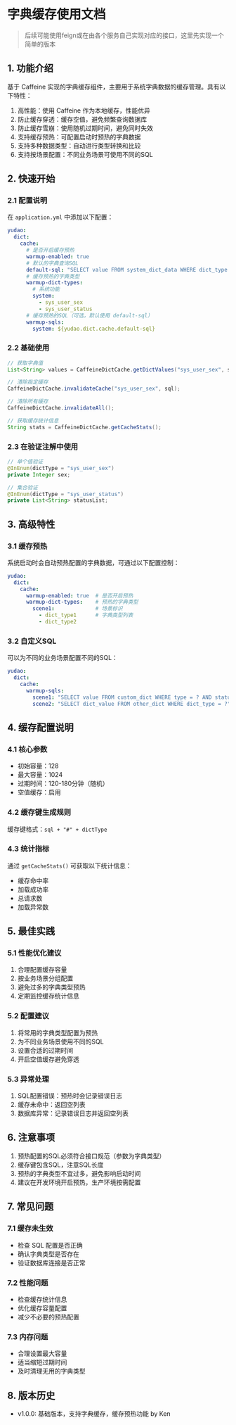 # 字典缓存使用文档

> 后续可能使用feign或在由各个服务自己实现对应的接口，这里先实现一个简单的版本

## 1. 功能介绍

基于 Caffeine 实现的字典缓存组件，主要用于系统字典数据的缓存管理。具有以下特性：

1. 高性能：使用 Caffeine 作为本地缓存，性能优异
2. 防止缓存穿透：缓存空值，避免频繁查询数据库
3. 防止缓存雪崩：使用随机过期时间，避免同时失效
4. 支持缓存预热：可配置启动时预热的字典数据
5. 支持多种数据类型：自动进行类型转换和比较
6. 支持按场景配置：不同业务场景可使用不同的SQL

## 2. 快速开始

### 2.1 配置说明

在 `application.yml` 中添加以下配置：

```yaml
yudao:
  dict:
    cache:
      # 是否开启缓存预热
      warmup-enabled: true
      # 默认的字典查询SQL
      default-sql: "SELECT value FROM system_dict_data WHERE dict_type = ? AND status = 0"
      # 缓存预热的字典类型
      warmup-dict-types:
        # 系统功能
        system:
          - sys_user_sex
          - sys_user_status
      # 缓存预热的SQL（可选，默认使用 default-sql）
      warmup-sqls:
        system: ${yudao.dict.cache.default-sql}
```

### 2.2 基础使用

```java
// 获取字典值
List<String> values = CaffeineDictCache.getDictValues("sys_user_sex", sql);

// 清除指定缓存
CaffeineDictCache.invalidateCache("sys_user_sex", sql);

// 清除所有缓存
CaffeineDictCache.invalidateAll();

// 获取缓存统计信息
String stats = CaffeineDictCache.getCacheStats();
```

### 2.3 在验证注解中使用

```java
// 单个值验证
@InEnum(dictType = "sys_user_sex")
private Integer sex;

// 集合验证
@InEnum(dictType = "sys_user_status")
private List<String> statusList;
```

## 3. 高级特性

### 3.1 缓存预热

系统启动时会自动预热配置的字典数据，可通过以下配置控制：

```yaml
yudao:
  dict:
    cache:
      warmup-enabled: true  # 是否开启预热
      warmup-dict-types:    # 预热的字典类型
        scene1:             # 场景标识
          - dict_type1      # 字典类型列表
          - dict_type2
```

### 3.2 自定义SQL

可以为不同的业务场景配置不同的SQL：

```yaml
yudao:
  dict:
    cache:
      warmup-sqls:
        scene1: "SELECT value FROM custom_dict WHERE type = ? AND status = 1"
        scene2: "SELECT dict_value FROM other_dict WHERE dict_type = ?"
```

## 4. 缓存配置说明

### 4.1 核心参数

- 初始容量：128
- 最大容量：1024
- 过期时间：120-180分钟（随机）
- 空值缓存：启用

### 4.2 缓存键生成规则

缓存键格式：`sql + "#" + dictType`

### 4.3 统计指标

通过 `getCacheStats()` 可获取以下统计信息：
- 缓存命中率
- 加载成功率
- 总请求数
- 加载异常数

## 5. 最佳实践

### 5.1 性能优化建议

1. 合理配置缓存容量
2. 按业务场景分组配置
3. 避免过多的字典类型预热
4. 定期监控缓存统计信息

### 5.2 配置建议

1. 将常用的字典类型配置为预热
2. 为不同业务场景使用不同的SQL
3. 设置合适的过期时间
4. 开启空值缓存避免穿透

### 5.3 异常处理

1. SQL配置错误：预热时会记录错误日志
2. 缓存未命中：返回空列表
3. 数据库异常：记录错误日志并返回空列表

## 6. 注意事项

1. 预热配置的SQL必须符合接口规范（参数为字典类型）
2. 缓存键包含SQL，注意SQL长度
3. 预热的字典类型不宜过多，避免影响启动时间
4. 建议在开发环境开启预热，生产环境按需配置

## 7. 常见问题

### 7.1 缓存未生效

- 检查 SQL 配置是否正确
- 确认字典类型是否存在
- 验证数据库连接是否正常

### 7.2 性能问题

- 检查缓存统计信息
- 优化缓存容量配置
- 减少不必要的预热配置

### 7.3 内存问题

- 合理设置最大容量
- 适当缩短过期时间
- 及时清理无用的字典类型

## 8. 版本历史

- v1.0.0: 基础版本，支持字典缓存，缓存预热功能 by Ken
